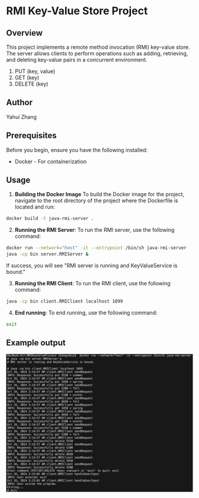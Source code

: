 # RMI Key-Value Store Project

## Overview

This project implements a remote method invocation (RMI) key-value store. The server allows clients to perform operations such as adding, retrieving, and deleting key-value pairs in a concurrent environment.

1. PUT (key, value)
2. GET (key)
3. DELETE (key)

## Author

Yahui Zhang

## Prerequisites

Before you begin, ensure you have the following installed:

- Docker - For containerization

## Usage

1. **Building the Docker Image**
   To build the Docker image for the project, navigate to the root directory of the project where the Dockerfile is located and run:

```bash
docker build -t java-rmi-server .
```

2. **Running the RMI Server**:
   To run the RMI server, use the following command:

```bash
docker run --network="host" -it --entrypoint /bin/sh java-rmi-server
java -cp bin server.RMIServer &
```

If success, you will see "RMI server is running and KeyValueService is bound."

3. **Running the RMI Client**:
   To run the RMI client, use the following command:

```bash
java -cp bin client.RMIClient localhost 1099
```

4. **End running**:
   To end running, use the following command:

```bash
exit
```

## Example output
![Example Output](https://github.com/RebeccaYHZ/RMIKeyValueProcess/blob/main/Example%20Output.png)
